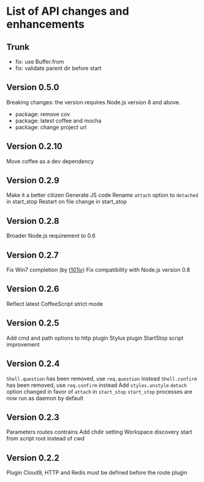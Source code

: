 
# List of API changes and enhancements

## Trunk

* fix: use Buffer.from
* fix: validate parent dir before start

## Version 0.5.0

Breaking changes: the version requires Node.js version 8 and above.

* package: remove cov
* package: latest coffee and mocha
* package: change project url

## Version 0.2.10

Move coffee as a dev dependency

## Version 0.2.9

Make it a better citizen
Generate JS code
Rename `attach` option to `detached` in start_stop
Restart on file change in start_stop

## Version 0.2.8

Broader Node.js requirement to 0.6

## Version 0.2.7

Fix Win7 completion (by [t101jv](https://github.com/t101jv))
Fix compatibility with Node.js version 0.8

## Version 0.2.6

Reflect latest CoffeeScript strict mode

## Version 0.2.5

Add cmd and path options to http plugin
Stylus plugin
StartStop script improvement

## Version 0.2.4

`Shell.question` has been removed, use `req.question` instead
`Shell.confirm` has been removed, use `req.confirm` instead
Add `styles.unstyle`
`detach` option changed in favor of `attach` in `start_stop`
`start_stop` processes are now run as daemon by default

## Version 0.2.3

Parameters routes contrains
Add chdir setting
Workspace discovery start from script root instead of cwd

## Version 0.2.2

Plugin Cloud9, HTTP and Redis must be defined before the route plugin
